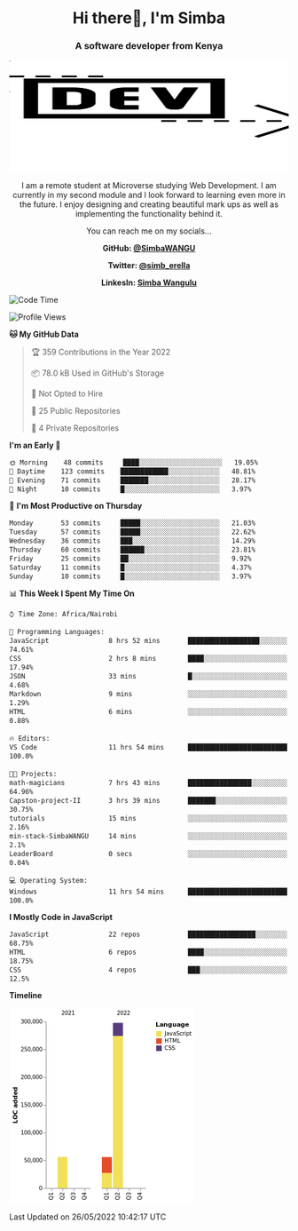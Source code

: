 
<h1 align="center"> Hi there👋, I'm Simba</h1>
<h3 align="center">A software developer from Kenya</h3>

<img src="/arrow-svgrepo-com.svg" margin="auto" width="100%" height="200px">


<p align="center">I am a remote student at Microverse studying Web Development. I am currently in my second module and I look forward to learning even more in the future. I enjoy designing and creating beautiful mark ups as well as implementing the functionality behind it.</p>

<p align="center">You can reach me on my socials... </p>

<div align="center">

__<p>  GitHub: [@SimbaWANGU](https://github.com/SimbaWANGU)__  </p>
__<p> Twitter: [@simb_erella](https://twitter.com/simb_erella)__ </p>
__<p> LinkesIn: [Simba Wangulu](https://www.linkedin.com/in/simba-wangulu/)__ </p>

</div>

<!--START_SECTION:waka-->
![Code Time](http://img.shields.io/badge/Code%20Time-68%20hrs%2033%20mins-blue)

![Profile Views](http://img.shields.io/badge/Profile%20Views-0-blue)

**🐱 My GitHub Data** 

> 🏆 359 Contributions in the Year 2022
 > 
> 📦 78.0 kB Used in GitHub's Storage 
 > 
> 🚫 Not Opted to Hire
 > 
> 📜 25 Public Repositories 
 > 
> 🔑 4 Private Repositories  
 > 
**I'm an Early 🐤** 

```text
🌞 Morning    48 commits     ████░░░░░░░░░░░░░░░░░░░░░   19.05% 
🌆 Daytime    123 commits    ████████████░░░░░░░░░░░░░   48.81% 
🌃 Evening    71 commits     ███████░░░░░░░░░░░░░░░░░░   28.17% 
🌙 Night      10 commits     █░░░░░░░░░░░░░░░░░░░░░░░░   3.97%

```
📅 **I'm Most Productive on Thursday** 

```text
Monday       53 commits     █████░░░░░░░░░░░░░░░░░░░░   21.03% 
Tuesday      57 commits     █████░░░░░░░░░░░░░░░░░░░░   22.62% 
Wednesday    36 commits     ███░░░░░░░░░░░░░░░░░░░░░░   14.29% 
Thursday     60 commits     ██████░░░░░░░░░░░░░░░░░░░   23.81% 
Friday       25 commits     ██░░░░░░░░░░░░░░░░░░░░░░░   9.92% 
Saturday     11 commits     █░░░░░░░░░░░░░░░░░░░░░░░░   4.37% 
Sunday       10 commits     █░░░░░░░░░░░░░░░░░░░░░░░░   3.97%

```


📊 **This Week I Spent My Time On** 

```text
⌚︎ Time Zone: Africa/Nairobi

💬 Programming Languages: 
JavaScript               8 hrs 52 mins       ██████████████████░░░░░░░   74.61% 
CSS                      2 hrs 8 mins        ████░░░░░░░░░░░░░░░░░░░░░   17.94% 
JSON                     33 mins             █░░░░░░░░░░░░░░░░░░░░░░░░   4.68% 
Markdown                 9 mins              ░░░░░░░░░░░░░░░░░░░░░░░░░   1.29% 
HTML                     6 mins              ░░░░░░░░░░░░░░░░░░░░░░░░░   0.88%

🔥 Editors: 
VS Code                  11 hrs 54 mins      █████████████████████████   100.0%

🐱‍💻 Projects: 
math-magicians           7 hrs 43 mins       ████████████████░░░░░░░░░   64.96% 
Capston-project-II       3 hrs 39 mins       ███████░░░░░░░░░░░░░░░░░░   30.75% 
tutorials                15 mins             ░░░░░░░░░░░░░░░░░░░░░░░░░   2.16% 
min-stack-SimbaWANGU     14 mins             ░░░░░░░░░░░░░░░░░░░░░░░░░   2.1% 
LeaderBoard              0 secs              ░░░░░░░░░░░░░░░░░░░░░░░░░   0.04%

💻 Operating System: 
Windows                  11 hrs 54 mins      █████████████████████████   100.0%

```

**I Mostly Code in JavaScript** 

```text
JavaScript               22 repos            █████████████████░░░░░░░░   68.75% 
HTML                     6 repos             ████░░░░░░░░░░░░░░░░░░░░░   18.75% 
CSS                      4 repos             ███░░░░░░░░░░░░░░░░░░░░░░   12.5%

```


**Timeline**

![Chart not found](https://raw.githubusercontent.com/SimbaWANGU/SimbaWANGU/main/charts/bar_graph.png) 


 Last Updated on 26/05/2022 10:42:17 UTC
<!--END_SECTION:waka-->

<!--
**SimbaWANGU/SimbaWANGU** is a ✨ _special_ ✨ repository because its `README.md` (this file) appears on your GitHub profile.

Here are some ideas to get you started:

- 🔭 I’m currently working on ...
- 🌱 I’m currently learning ...
- 👯 I’m looking to collaborate on ...
- 🤔 I’m looking for help with ...
- 💬 Ask me about ...
- 📫 How to reach me: ...
- 😄 Pronouns: ...
- ⚡ Fun fact: ...
-->
